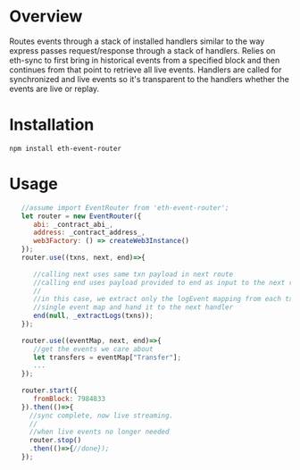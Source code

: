 # Overview
Routes events through a stack of installed handlers similar to the way express passes request/response through a stack of handlers. Relies on eth-sync to first bring in historical events from a specified block and then continues from that point to retrieve all live events. Handlers are called for synchronized and live events so it's transparent to the handlers whether the events are live or replay.

# Installation
```
npm install eth-event-router
```

# Usage
```javascript
   //assume import EventRouter from 'eth-event-router';
   let router = new EventRouter({
      abi: _contract_abi_,
      address: _contract_address_,
      web3Factory: () => createWeb3Instance()
   });
   router.use((txns, next, end)=>{
      
      //calling next uses same txn payload in next route
      //calling end uses payload provided to end as input to the next route
      //
      //in this case, we extract only the logEvent mapping from each txn into a 
      //single event map and hand it to the next handler
      end(null, _extractLogs(txns)); 
   });
   
   router.use((eventMap, next, end)=>{
      //get the events we care about 
      let transfers = eventMap["Transfer"];
      ...
   });
   
   router.start({
      fromBlock: 7984833
   }).then(()=>{
     //sync complete, now live streaming.
     //
     //when live events no longer needed
     router.stop()
     .then(()=>{//done});
   });
```
